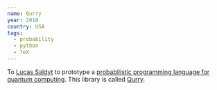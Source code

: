 ```yaml
---
name: Qurry
year: 2018
country: USA
tags:
  - probability
  - python
  - TeX
---
```

To [Lucas Saldyt](https://github.com/LSaldyt) to prototype a [probabilistic programming language for quantum computing](https://github.com/LSaldyt/unitary-proposal). This library is called [Qurry](https://github.com/LSaldyt/qurry).

